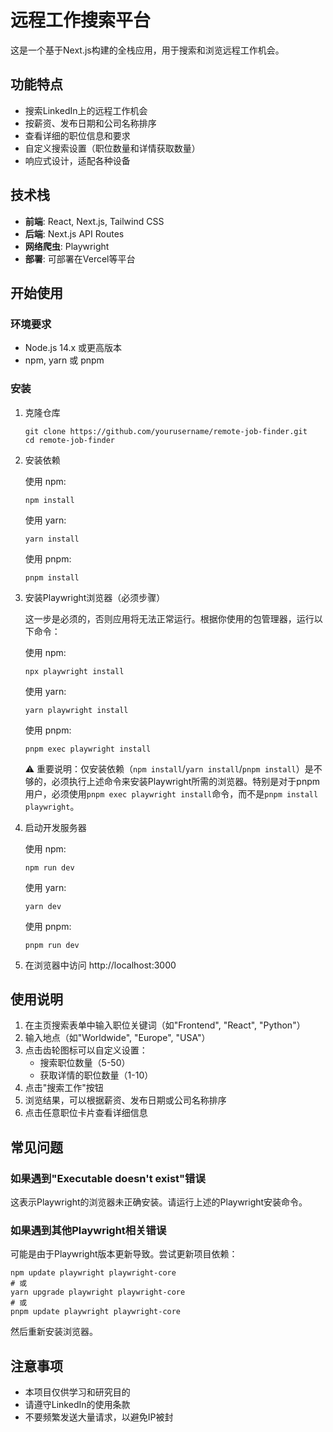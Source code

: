 # 远程工作搜索平台

这是一个基于Next.js构建的全栈应用，用于搜索和浏览远程工作机会。

## 功能特点

- 搜索LinkedIn上的远程工作机会
- 按薪资、发布日期和公司名称排序
- 查看详细的职位信息和要求
- 自定义搜索设置（职位数量和详情获取数量）
- 响应式设计，适配各种设备

## 技术栈

- **前端**: React, Next.js, Tailwind CSS
- **后端**: Next.js API Routes
- **网络爬虫**: Playwright
- **部署**: 可部署在Vercel等平台

## 开始使用

### 环境要求

- Node.js 14.x 或更高版本
- npm, yarn 或 pnpm

### 安装

1. 克隆仓库
   ```
   git clone https://github.com/yourusername/remote-job-finder.git
   cd remote-job-finder
   ```

2. 安装依赖

   使用 npm:
   ```
   npm install
   ```
   
   使用 yarn:
   ```
   yarn install
   ```
   
   使用 pnpm:
   ```
   pnpm install
   ```

3. 安装Playwright浏览器（必须步骤）

   这一步是必须的，否则应用将无法正常运行。根据你使用的包管理器，运行以下命令：

   使用 npm:
   ```
   npx playwright install
   ```
   
   使用 yarn:
   ```
   yarn playwright install
   ```
   
   使用 pnpm:
   ```
   pnpm exec playwright install
   ```

   ⚠️ 重要说明：仅安装依赖（`npm install`/`yarn install`/`pnpm install`）是不够的，必须执行上述命令来安装Playwright所需的浏览器。特别是对于pnpm用户，必须使用`pnpm exec playwright install`命令，而不是`pnpm install playwright`。

4. 启动开发服务器

   使用 npm:
   ```
   npm run dev
   ```
   
   使用 yarn:
   ```
   yarn dev
   ```
   
   使用 pnpm:
   ```
   pnpm run dev
   ```

5. 在浏览器中访问 http://localhost:3000

## 使用说明

1. 在主页搜索表单中输入职位关键词（如"Frontend", "React", "Python"）
2. 输入地点（如"Worldwide", "Europe", "USA"）
3. 点击齿轮图标可以自定义设置：
   - 搜索职位数量（5-50）
   - 获取详情的职位数量（1-10）
4. 点击"搜索工作"按钮
5. 浏览结果，可以根据薪资、发布日期或公司名称排序
6. 点击任意职位卡片查看详细信息

## 常见问题

### 如果遇到"Executable doesn't exist"错误
这表示Playwright的浏览器未正确安装。请运行上述的Playwright安装命令。

### 如果遇到其他Playwright相关错误
可能是由于Playwright版本更新导致。尝试更新项目依赖：
```
npm update playwright playwright-core
# 或
yarn upgrade playwright playwright-core
# 或
pnpm update playwright playwright-core
```
然后重新安装浏览器。

## 注意事项

- 本项目仅供学习和研究目的
- 请遵守LinkedIn的使用条款
- 不要频繁发送大量请求，以避免IP被封 